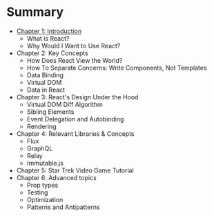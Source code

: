 # Summary

* [Chapter 1: Introduction](chapters/chapter_1.md)
   * What is React?
   * Why Would I Want to Use React?
* Chapter 2: Key Concepts
   * How Does React View the World?
   * How To Separate Concerns: Write Components, Not Templates
   * Data Binding
   * Virtual DOM
   * Data in React
* Chapter 3: React's Design Under the Hood
   * Virtual DOM Diff Algorithm
   * Sibling Elements
   * Event Delegation and Autobinding
   * Rendering
* Chapter 4: Relevant Libraries & Concepts
   * Flux
   * GraphQL
   * Relay
   * Immutable.js
* Chapter 5: Star Trek Video Game Tutorial
* Chapter 6: Advanced topics
   * Prop types
   * Testing
   * Optimization
   * Patterns and Antipatterns


